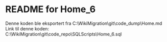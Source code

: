 # README for Home_6
Denne koden ble eksportert fra C:\WikiMigration\git\code_dump\Home.md
Link til denne koden: C:\WikiMigration\git\code_repo\SQLScripts\Home_6.sql

